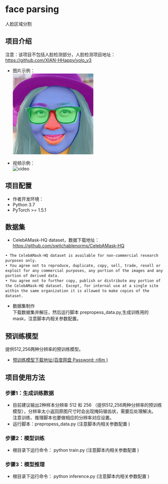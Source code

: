 # face parsing
人脸区域分割

## 项目介绍    
注意：该项目不包括人脸检测部分，人脸检测项目地址：https://github.com/XIAN-HHappy/yolo_v3

* 图片示例：  
![image](samples/t.jpg)    

* 视频示例：  
![video](samples/sample.gif)    

## 项目配置  
* 作者开发环境：  
* Python 3.7  
* PyTorch >= 1.5.1  

## 数据集  
* CelebAMask-HQ dataset，数据下载地址：  
  https://github.com/switchablenorms/CelebAMask-HQ

```
• The CelebAMask-HQ dataset is available for non-commercial research purposes only.
• You agree not to reproduce, duplicate, copy, sell, trade, resell or exploit for any commercial purposes, any portion of the images and any portion of derived data.
• You agree not to further copy, publish or distribute any portion of the CelebAMask-HQ dataset. Except, for internal use at a single site within the same organization it is allowed to make copies of the dataset.

```

* 数据集制作  
  下载数据集并解压，然后运行脚本 prepropess_data.py,生成训练用的mask，注意脚本内相关参数配置。  

## 预训练模型   
  提供512,256两种分辨率的预训练模型。    
* [预训练模型下载地址(百度网盘 Password: ri6m )](https://pan.baidu.com/s/1I5fPAyXDfIh9M5POs80ovg)     

## 项目使用方法   

### 步骤1：生成训练数据
* 目前建议输出2种样本分辨率 512 和 256 （提供512,256两种分辨率的预训练模型），分辨率太小返回原图尺寸时会出现掩码锯齿状，需要后处理解决。    
  注意训练、推理脚本也要做相应的分辨率对应设置。    
* 运行脚本：prepropess_data.py (注意脚本内相关参数配置 )   

### 步骤2：模型训练     
* 根目录下运行命令： python train.py     (注意脚本内相关参数配置 )   

### 步骤3：模型推理    
* 根目录下运行命令： python inference.py   (注意脚本内相关参数配置  )  

